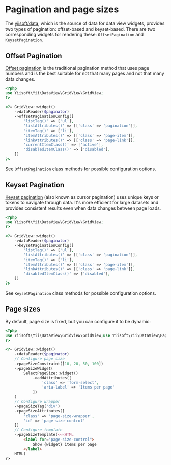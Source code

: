 # Pagination and page sizes

The [yiisoft/data](https://github.com/yiisoft/data), which is the source of data for data view widgets, provides two types of pagination:
offset-based and keyset-based. There are two corresponding widgets for rendering these: `OffsetPagination` and
`KeysetPagination`.

## Offset Pagination

[Offset pagination](https://github.com/yiisoft/data#offset-pagination) is the traditional pagination method that
uses page numbers and is the best suitable for not that many pages and not that many data changes.

```php
<?php
use Yiisoft\Yii\DataView\GridView\GridView;
?>

<?= GridView::widget()
    ->dataReader($paginator)
    ->offsetPaginationConfig([
        'listTag()' => ['ul'],
        'listAttributes()' => [['class' => 'pagination']],
        'itemTag()' => ['li'],
        'itemAttributes()' => [['class' => 'page-item']],
        'linkAttributes()' => [['class' => 'page-link']],
        'currentItemClass()' => ['active'],
        'disabledItemClass()' => ['disabled'],
    ])
?>
```

See `OffsetPagination` class methods for possible configuration options. 

## Keyset Pagination

[Keyset pagination](https://github.com/yiisoft/data#keyset-pagination) (also known as cursor pagination) uses
unique keys or tokens to navigate through data. It's more efficient for large datasets and provides consistent results
even when data changes between page loads.

```php
<?php
use Yiisoft\Yii\DataView\GridView\GridView;
?>

<?= GridView::widget()
    ->dataReader($paginator)
    ->keysetPaginationConfig([
        'listTag()' => ['ul'],
        'listAttributes()' => [['class' => 'pagination']],
        'itemTag()' => ['li'],
        'itemAttributes()' => [['class' => 'page-item']],
        'linkAttributes()' => [['class' => 'page-link']],
        'disabledItemClass()' => ['disabled'],
    ])
?>
```

See `KeysetPagination` class methods for possible configuration options. 

## Page sizes

By default, page size is fixed, but you can configure it to be dynamic:

```php
<?php
use Yiisoft\Yii\DataView\GridView\GridView;use Yiisoft\Yii\DataView\PageSize\SelectPageSize;
?>

<?= GridView::widget()
    ->dataReader($paginator)
    // Configure page size
    ->pageSizeConstraint([10, 20, 50, 100])
    ->pageSizeWidget(
        SelectPageSize::widget()
            ->addAttributes([
                'class' => 'form-select',
                'aria-label' => 'Items per page'
            ])
    )
    // Configure wrapper
    ->pageSizeTag('div')
    ->pageSizeAttributes([
        'class' => 'page-size-wrapper',
        'id' => 'page-size-control'
    ])
    // Configure template
    ->pageSizeTemplate(<<<HTML
        <label for="page-size-control">
            Show {widget} items per page
        </label>
    HTML)
?>
```
